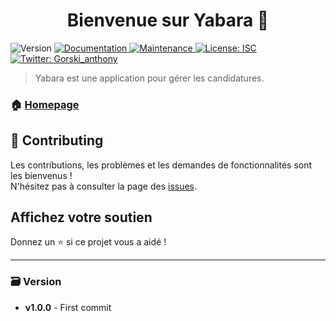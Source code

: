 <h1 align="center">Bienvenue sur Yabara 👋</h1>
<p>
  <img alt="Version" src="https://img.shields.io/badge/version-1.0.0-blue.svg?cacheSeconds=2592000" />
  <a href="https://github.com/Yannick-Yabara/-YABARA-#readme" target="_blank">
    <img alt="Documentation" src="https://img.shields.io/badge/documentation-yes-brightgreen.svg" />
  </a>
  <a href="https://github.com/Yannick-Yabara/-YABARA-/graphs/commit-activity" target="_blank">
    <img alt="Maintenance" src="https://img.shields.io/badge/Maintained%3F-yes-green.svg" />
  </a>
  <a href="https://github.com/Yannick-Yabara/-YABARA-/blob/master/LICENSE" target="_blank">
    <img alt="License: ISC" src="https://img.shields.io/github/license/Yannick-Yabara/yabara" />
  </a>
  <a href="https://twitter.com/Gorski_anthony" target="_blank">
    <img alt="Twitter: Gorski_anthony" src="https://img.shields.io/twitter/follow/Gorski_anthony.svg?style=social" />
  </a>
</p>

> Yabara est une application pour gérer les candidatures.

### 🏠 [Homepage](https://github.com/Yannick-Yabara/-YABARA-#readme)

## 🤝 Contributing

Les contributions, les problèmes et les demandes de fonctionnalités sont les bienvenus !<br />N'hésitez pas à consulter la page des [issues](https://github.com/Yannick-Yabara/-YABARA-/issues).

## Affichez votre soutien

Donnez un ⭐️ si ce projet vous a aidé !

---

### 🗃️ Version

-   **v1.0.0** - First commit
